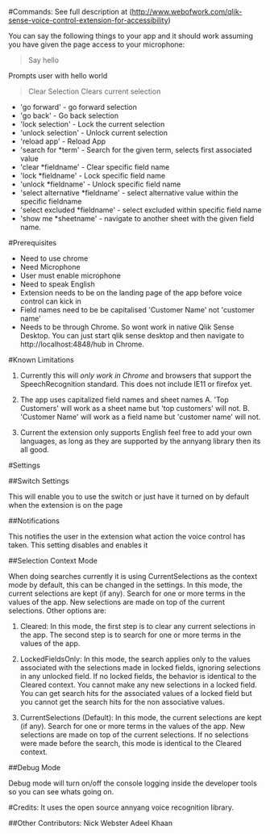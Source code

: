 #Commands:
See full description at (http://www.webofwork.com/qlik-sense-voice-control-extension-for-accessibility)

You can say the following things to your app and it should work assuming you have given the page access to your microphone:

> Say hello

Prompts user with hello world
> Clear Selection
Clears current selection
- 'go forward' - go forward selection
- 'go back' - Go back selection
- 'lock selection' - Lock the current selection
- 'unlock selection' - Unlock current selection
- 'reload app' - Reload App
- 'search for *term' - Search for the given term, selects first associated value
- 'clear *fieldname' - Clear specific field name
- 'lock *fieldname' - Lock specific field name
- 'unlock *fieldname' - Unlock specific field name
- 'select alternative *fieldname' - select alternative value within the specific fieldname
- 'select excluded *fieldname' - select excluded within specific field name
- 'show me *sheetname' - navigate to another sheet with the given field name.

#Prerequisites
- Need to use chrome
- Need  Microphone
- User must enable microphone
- Need to speak English
- Extension needs to be on the landing page of the app before voice control can kick in
- Field names need to be be capitalised 'Customer Name' not 'customer name'
- Needs to be through Chrome. So wont work in native Qlik Sense Desktop. You can just start qlik sense desktop and then navigate to http://localhost:4848/hub in Chrome.

#Known Limitations

1. Currently this will *only work in Chrome* and browsers that support the SpeechRecognition standard. This does not include IE11 or firefox yet.

2. The app uses capitalized field names and sheet names
	A. 'Top Customers' will work as a sheet name but 'top customers' will not.
	B. 'Customer Name' will work as a field name but  'customer name' will not.

3. Current the extension only supports English feel free to add your own languages, as long as they are supported by the annyang library then its all good.

#Settings

##Switch Settings

This will enable you to use the switch or just have it turned on by default when the extension is on the page

##Notifications

This notifies the user in the extension what action the voice control has taken. This setting disables and enables it

##Selection Context Mode

When doing searches currently it is using CurrentSelections as the context mode by default, this can be changed in the settings. In this mode, the current selections are kept (if any). Search for one or more terms in the values of the app. New selections are made on top of the current selections. Other options are:

1. Cleared: In this mode, the first step is to clear any current selections in the app. The second step is to search for one or more terms in the values of the app.

2. LockedFieldsOnly: In this mode, the search applies only to the values associated with the selections made in locked fields, ignoring selections in any unlocked field. If no locked fields, the behavior is identical to the Cleared context. You cannot make any new selections in a locked field. You can get search hits for the associated values of a locked field but you cannot get the search hits for the non associative values.

3. CurrentSelections (Default): In this mode, the current selections are kept (if any). Search for one or more terms in the values of the app. New selections are made on top of the current selections. If no selections were made before the search, this mode is identical to the Cleared context.


##Debug Mode

Debug mode will turn on/off the console logging inside the developer tools so you can see whats going on.


#Credits:
It uses the open source annyang voice recognition library.

##Other Contributors:
Nick Webster
Adeel Khaan

